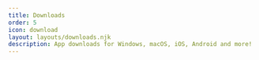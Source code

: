 ```yaml
---
title: Downloads
order: 5
icon: download
layout: layouts/downloads.njk
description: App downloads for Windows, macOS, iOS, Android and more!
---
```

